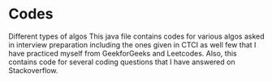 # Codes
Different types of algos
This java file contains codes for various algos asked in interview preparation including the ones given in CTCI as well few that I have practiced myself from GeekforGeeks and Leetcodes.
Also, this contains code for several coding questions that I have answered on Stackoverflow.
